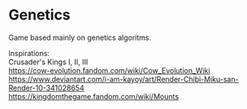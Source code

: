 # Genetics
 Game based mainly on genetics algoritms.

Inspirations: \
Crusader's Kings I, II, III \
https://cow-evolution.fandom.com/wiki/Cow_Evolution_Wiki \
https://www.deviantart.com/i-am-kayoy/art/Render-Chibi-Miku-san-Render-10-341028654 \
https://kingdomthegame.fandom.com/wiki/Mounts

